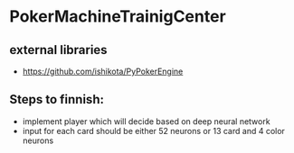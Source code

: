 # PokerMachineTrainigCenter

## external libraries
- https://github.com/ishikota/PyPokerEngine

## Steps to finnish:
- implement player which will decide based on deep neural network
- input for each card should be either 52 neurons or 13 card and 4 color neurons
